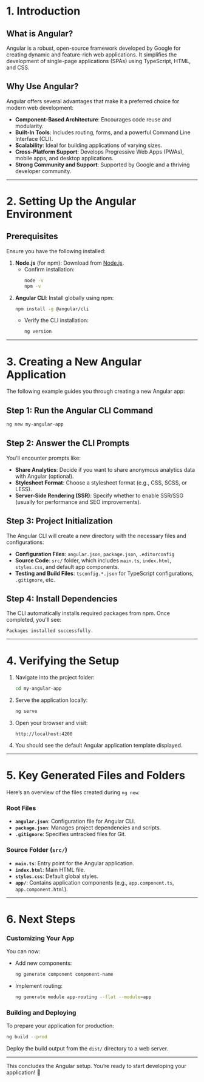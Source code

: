 # 1. Introduction

## What is Angular?
Angular is a robust, open-source framework developed by Google for creating dynamic and feature-rich web applications. It simplifies the development of single-page applications (SPAs) using TypeScript, HTML, and CSS.

## Why Use Angular?
Angular offers several advantages that make it a preferred choice for modern web development:
- **Component-Based Architecture**: Encourages code reuse and modularity.
- **Built-In Tools**: Includes routing, forms, and a powerful Command Line Interface (CLI).
- **Scalability**: Ideal for building applications of varying sizes.
- **Cross-Platform Support**: Develops Progressive Web Apps (PWAs), mobile apps, and desktop applications.
- **Strong Community and Support**: Supported by Google and a thriving developer community.

---

# 2. Setting Up the Angular Environment

## Prerequisites
Ensure you have the following installed:
1. **Node.js** (for npm): Download from [Node.js](https://nodejs.org/).
   - Confirm installation:
     ```bash
     node -v
     npm -v
     ```
2. **Angular CLI**: Install globally using npm:
   ```bash
   npm install -g @angular/cli
   ```
   - Verify the CLI installation:
     ```bash
     ng version
     ```

---

# 3. Creating a New Angular Application

The following example guides you through creating a new Angular app:

## Step 1: Run the Angular CLI Command
```bash
ng new my-angular-app
```

## Step 2: Answer the CLI Prompts
You’ll encounter prompts like:
- **Share Analytics**: Decide if you want to share anonymous analytics data with Angular (optional).
- **Stylesheet Format**: Choose a stylesheet format (e.g., CSS, SCSS, or LESS).
- **Server-Side Rendering (SSR)**: Specify whether to enable SSR/SSG (usually for performance and SEO improvements).

## Step 3: Project Initialization
The Angular CLI will create a new directory with the necessary files and configurations:
- **Configuration Files**: `angular.json`, `package.json`, `.editorconfig`
- **Source Code**: `src/` folder, which includes `main.ts`, `index.html`, `styles.css`, and default app components.
- **Testing and Build Files**: `tsconfig.*.json` for TypeScript configurations, `.gitignore`, etc.

## Step 4: Install Dependencies
The CLI automatically installs required packages from npm. Once completed, you'll see:
```
Packages installed successfully.
```

---

# 4. Verifying the Setup

1. Navigate into the project folder:
   ```bash
   cd my-angular-app
   ```

2. Serve the application locally:
   ```bash
   ng serve
   ```

3. Open your browser and visit:
   ```
   http://localhost:4200
   ```

4. You should see the default Angular application template displayed.

---

# 5. Key Generated Files and Folders

Here’s an overview of the files created during `ng new`:

### Root Files
- **`angular.json`**: Configuration file for Angular CLI.
- **`package.json`**: Manages project dependencies and scripts.
- **`.gitignore`**: Specifies untracked files for Git.

### Source Folder (`src/`)
- **`main.ts`**: Entry point for the Angular application.
- **`index.html`**: Main HTML file.
- **`styles.css`**: Default global styles.
- **`app/`**: Contains application components (e.g., `app.component.ts`, `app.component.html`).

---

# 6. Next Steps

### Customizing Your App
You can now:
- Add new components:
  ```bash
  ng generate component component-name
  ```
- Implement routing:
  ```bash
  ng generate module app-routing --flat --module=app
  ```

### Building and Deploying
To prepare your application for production:
```bash
ng build --prod
```

Deploy the build output from the `dist/` directory to a web server.

---

This concludes the Angular setup. You’re ready to start developing your application! 🚀

